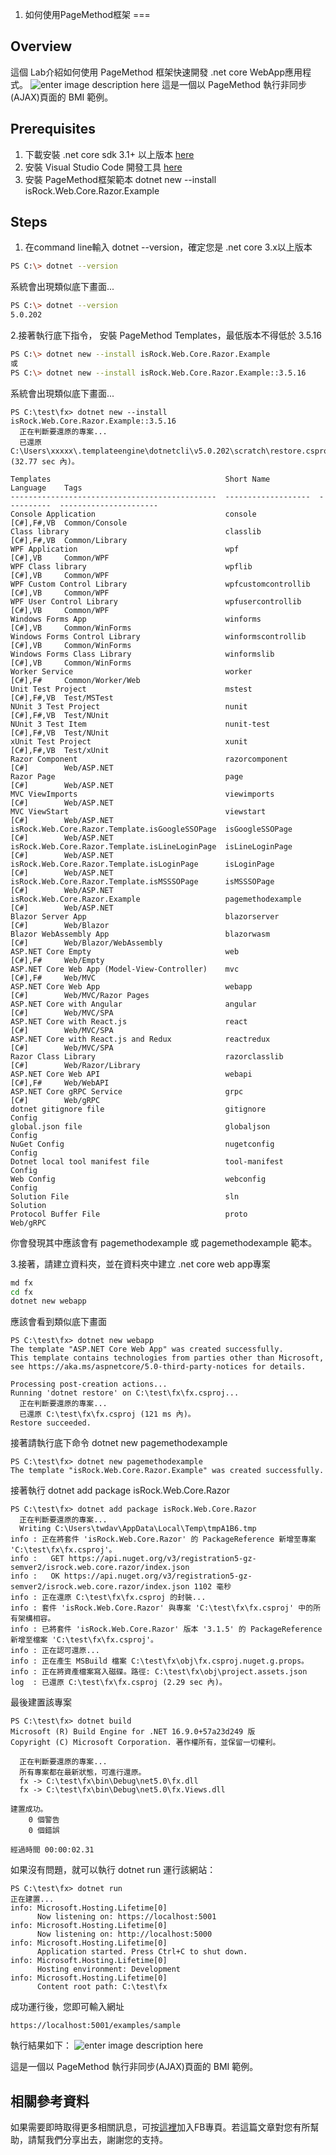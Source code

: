 01. 如何使用PageMethod框架
===

## Overview
這個 Lab介紹如何使用  PageMethod 框架快速開發 .net core WebApp應用程式。
![enter image description here](https://i.imgur.com/5mqOYq0.png)
這是一個以 PageMethod 執行非同步(AJAX)頁面的 BMI 範例。
## Prerequisites
1. 下載安裝 .net core sdk 3.1+ 以上版本 [here](https://dotnet.microsoft.com/download)
2. 安裝 Visual Studio Code 開發工具 [here](https://code.visualstudio.com/download)
3. 安裝 PageMethod框架範本
dotnet new --install isRock.Web.Core.Razor.Example 

## Steps
1. 在command line輸入 dotnet --version，確定您是 .net core 3.x以上版本
```bash
PS C:\> dotnet --version
```
系統會出現類似底下畫面...
```bash
PS C:\> dotnet --version
5.0.202
```

2.接著執行底下指令， 安裝 PageMethod Templates，最低版本不得低於 3.5.16
```bash
PS C:\> dotnet new --install isRock.Web.Core.Razor.Example 
或
PS C:\> dotnet new --install isRock.Web.Core.Razor.Example::3.5.16
```
系統會出現類似底下畫面...
```
PS C:\test\fx> dotnet new --install isRock.Web.Core.Razor.Example::3.5.16
  正在判斷要還原的專案...
  已還原 C:\Users\xxxxx\.templateengine\dotnetcli\v5.0.202\scratch\restore.csproj (32.77 sec 內)。

Templates                                       Short Name           Language    Tags
----------------------------------------------  -------------------  ----------  ----------------------
Console Application                             console              [C#],F#,VB  Common/Console
Class library                                   classlib             [C#],F#,VB  Common/Library
WPF Application                                 wpf                  [C#],VB     Common/WPF
WPF Class library                               wpflib               [C#],VB     Common/WPF
WPF Custom Control Library                      wpfcustomcontrollib  [C#],VB     Common/WPF
WPF User Control Library                        wpfusercontrollib    [C#],VB     Common/WPF
Windows Forms App                               winforms             [C#],VB     Common/WinForms
Windows Forms Control Library                   winformscontrollib   [C#],VB     Common/WinForms
Windows Forms Class Library                     winformslib          [C#],VB     Common/WinForms
Worker Service                                  worker               [C#],F#     Common/Worker/Web
Unit Test Project                               mstest               [C#],F#,VB  Test/MSTest
NUnit 3 Test Project                            nunit                [C#],F#,VB  Test/NUnit
NUnit 3 Test Item                               nunit-test           [C#],F#,VB  Test/NUnit
xUnit Test Project                              xunit                [C#],F#,VB  Test/xUnit
Razor Component                                 razorcomponent       [C#]        Web/ASP.NET
Razor Page                                      page                 [C#]        Web/ASP.NET
MVC ViewImports                                 viewimports          [C#]        Web/ASP.NET
MVC ViewStart                                   viewstart            [C#]        Web/ASP.NET
isRock.Web.Core.Razor.Template.isGoogleSSOPage  isGoogleSSOPage      [C#]        Web/ASP.NET
isRock.Web.Core.Razor.Template.isLineLoginPage  isLineLoginPage      [C#]        Web/ASP.NET
isRock.Web.Core.Razor.Template.isLoginPage      isLoginPage          [C#]        Web/ASP.NET
isRock.Web.Core.Razor.Template.isMSSSOPage      isMSSSOPage          [C#]        Web/ASP.NET
isRock.Web.Core.Razor.Example                   pagemethodexample    [C#]        Web/ASP.NET
Blazor Server App                               blazorserver         [C#]        Web/Blazor
Blazor WebAssembly App                          blazorwasm           [C#]        Web/Blazor/WebAssembly
ASP.NET Core Empty                              web                  [C#],F#     Web/Empty
ASP.NET Core Web App (Model-View-Controller)    mvc                  [C#],F#     Web/MVC
ASP.NET Core Web App                            webapp               [C#]        Web/MVC/Razor Pages
ASP.NET Core with Angular                       angular              [C#]        Web/MVC/SPA
ASP.NET Core with React.js                      react                [C#]        Web/MVC/SPA
ASP.NET Core with React.js and Redux            reactredux           [C#]        Web/MVC/SPA
Razor Class Library                             razorclasslib        [C#]        Web/Razor/Library
ASP.NET Core Web API                            webapi               [C#],F#     Web/WebAPI
ASP.NET Core gRPC Service                       grpc                 [C#]        Web/gRPC
dotnet gitignore file                           gitignore                        Config
global.json file                                globaljson                       Config
NuGet Config                                    nugetconfig                      Config
Dotnet local tool manifest file                 tool-manifest                    Config
Web Config                                      webconfig                        Config
Solution File                                   sln                              Solution
Protocol Buffer File                            proto                            Web/gRPC
```
你會發現其中應該會有 pagemethodexample 或 pagemethodexample 範本。

3.接著，請建立資料夾，並在資料夾中建立 .net core web app專案
```bash
md fx
cd fx
dotnet new webapp
```
應該會看到類似底下畫面
```
PS C:\test\fx> dotnet new webapp
The template "ASP.NET Core Web App" was created successfully.
This template contains technologies from parties other than Microsoft, see https://aka.ms/aspnetcore/5.0-third-party-notices for details.

Processing post-creation actions...
Running 'dotnet restore' on C:\test\fx\fx.csproj...
  正在判斷要還原的專案...
  已還原 C:\test\fx\fx.csproj (121 ms 內)。
Restore succeeded.
```
接著請執行底下命令 dotnet new pagemethodexample
```
PS C:\test\fx> dotnet new pagemethodexample
The template "isRock.Web.Core.Razor.Example" was created successfully.
```
接著執行  dotnet add package isRock.Web.Core.Razor  
```
PS C:\test\fx> dotnet add package isRock.Web.Core.Razor
  正在判斷要還原的專案...
  Writing C:\Users\twdav\AppData\Local\Temp\tmpA1B6.tmp
info : 正在將套件 'isRock.Web.Core.Razor' 的 PackageReference 新增至專案 'C:\test\fx\fx.csproj'。
info :   GET https://api.nuget.org/v3/registration5-gz-semver2/isrock.web.core.razor/index.json
info :   OK https://api.nuget.org/v3/registration5-gz-semver2/isrock.web.core.razor/index.json 1102 毫秒
info : 正在還原 C:\test\fx\fx.csproj 的封裝...
info : 套件 'isRock.Web.Core.Razor' 與專案 'C:\test\fx\fx.csproj' 中的所有架構相容。
info : 已將套件 'isRock.Web.Core.Razor' 版本 '3.1.5' 的 PackageReference 新增至檔案 'C:\test\fx\fx.csproj'。
info : 正在認可還原...
info : 正在產生 MSBuild 檔案 C:\test\fx\obj\fx.csproj.nuget.g.props。
info : 正在將資產檔案寫入磁碟。路徑: C:\test\fx\obj\project.assets.json
log  : 已還原 C:\test\fx\fx.csproj (2.29 sec 內)。
```
最後建置該專案
```
PS C:\test\fx> dotnet build
Microsoft (R) Build Engine for .NET 16.9.0+57a23d249 版
Copyright (C) Microsoft Corporation. 著作權所有，並保留一切權利。

  正在判斷要還原的專案...
  所有專案都在最新狀態，可進行還原。
  fx -> C:\test\fx\bin\Debug\net5.0\fx.dll
  fx -> C:\test\fx\bin\Debug\net5.0\fx.Views.dll

建置成功。
    0 個警告
    0 個錯誤

經過時間 00:00:02.31
```
如果沒有問題，就可以執行 dotnet run 運行該網站：
```
PS C:\test\fx> dotnet run
正在建置...
info: Microsoft.Hosting.Lifetime[0]
      Now listening on: https://localhost:5001
info: Microsoft.Hosting.Lifetime[0]
      Now listening on: http://localhost:5000
info: Microsoft.Hosting.Lifetime[0]
      Application started. Press Ctrl+C to shut down.
info: Microsoft.Hosting.Lifetime[0]
      Hosting environment: Development
info: Microsoft.Hosting.Lifetime[0]
      Content root path: C:\test\fx
```
成功運行後，您即可輸入網址
```
https://localhost:5001/examples/sample
```
執行結果如下：
![enter image description here](https://i.imgur.com/5mqOYq0.png)

這是一個以 PageMethod 執行非同步(AJAX)頁面的 BMI 範例。

相關參考資料
---
如果需要即時取得更多相關訊息，可按[這裡](https://www.facebook.com/DotNetWalker/)加入FB專頁。若這篇文章對您有所幫助，請幫我們分享出去，謝謝您的支持。
